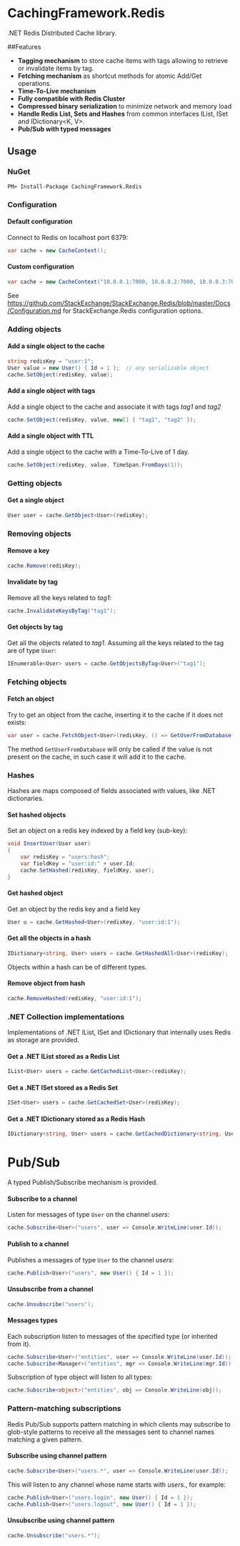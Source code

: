 # CachingFramework.Redis
.NET Redis Distributed Cache library.

##Features
 * **Tagging mechanism**
 to store cache items with tags allowing to retrieve or invalidate items by tag.
 * **Fetching mechanism**
 as shortcut methods for atomic Add/Get operations.
 * **Time-To-Live mechanism**
 * **Fully compatible with Redis Cluster**
 * **Compressed binary serialization** to minimize network and memory load
 * **Handle Redis List, Sets and Hashes** from common interfaces IList<T>, ISet<T> and IDictionary<K, V>.
 * **Pub/Sub with typed messages**
 
## Usage

### NuGet
```
PM> Install-Package CachingFramework.Redis
```

### Configuration
#### Default configuration
Connect to Redis on localhost port 6379:
```c#
var cache = new CacheContext();
```

#### Custom configuration
```c#
var cache = new CacheContext("10.0.0.1:7000, 10.0.0.2:7000, 10.0.0.3:7000, connectRetry=10, syncTimeout=5000, abortConnect=false, allowAdmin=true");
```
See https://github.com/StackExchange/StackExchange.Redis/blob/master/Docs/Configuration.md for StackExchange.Redis configuration options.

### Adding objects

#### Add a single object to the cache
```c#
string redisKey = "user:1";
User value = new User() { Id = 1 };  // any serializable object 
cache.SetObject(redisKey, value);
```

#### Add a single object with tags
Add a single object to the cache and associate it with tags *tag1* and *tag2*
```c#
cache.SetObject(redisKey, value, new[] { "tag1", "tag2" });
```

#### Add a single object with TTL
Add a single object to the cache with a Time-To-Live of 1 day.
```c#
cache.SetObject(redisKey, value, TimeSpan.FromDays(1));
```

### Getting objects

#### Get a single object
```c#
User user = cache.GetObject<User>(redisKey);
```

### Removing objects

#### Remove a key
```c#
cache.Remove(redisKey);
```

#### Invalidate by tag
Remove all the keys related to *tag1*:
```c#
cache.InvalidateKeysByTag("tag1");
```

#### Get objects by tag
Get all the objects related to *tag1*. Assuming all the keys related to the tag are of type `User`:
```c#
IEnumerable<User> users = cache.GetObjectsByTag<User>("tag1");
```

### Fetching objects

#### Fetch an object
Try to get an object from the cache, inserting it to the cache if it does not exists:
```c#
var user = cache.FetchObject<User>(redisKey, () => GetUserFromDatabase(id));
```
The method `GetUserFromDatabase` will only be called if the value is not present on the cache, in such case it will add it to the cache.

### Hashes
Hashes are maps composed of fields associated with values, like .NET dictionaries.

#### Set hashed objects
Set an object on a redis key indexed by a field key (sub-key):
```c#
void InsertUser(User user)
{
    var redisKey = "users:hash";
    var fieldKey = "user:id:" + user.Id;
    cache.SetHashed(redisKey, fieldKey, user);
}
```
#### Get hashed object
Get an object by the redis key and a field key
```c#
User u = cache.GetHashed<User>(redisKey, "user:id:1");
```
#### Get all the objects in a hash 
```c#
IDictionary<string, User> users = cache.GetHashedAll<User>(redisKey);
```
Objects within a hash can be of different types. 

#### Remove object from hash
```c#
cache.RemoveHashed(redisKey, "user:id:1");
```

### .NET Collection implementations
Implementations of .NET IList, ISet and IDictionary that internally uses Redis as storage are provided.

#### Get a .NET IList stored as a Redis List
```c#
IList<User> users = cache.GetCachedList<User>(redisKey);
```

#### Get a .NET ISet stored as a Redis Set
```c#
ISet<User> users = cache.GetCachedSet<User>(redisKey);
```

#### Get a .NET IDictionary stored as a Redis Hash
```c#
IDictionary<string, User> users = cache.GetCachedDictionary<string, User>(redisKey);
```

Pub/Sub
=====

A typed Publish/Subscribe mechanism is provided.

#### Subscribe to a channel
Listen for messages of type `User` on the channel *users*:
```c#
cache.Subscribe<User>("users", user => Console.WriteLine(user.Id));
```

#### Publish to a channel
Publishes a messages of type `User` to the channel *users*:
```c#
cache.Publish<User>("users", new User() { Id = 1 });
```

#### Unsubscribe from a channel
```c#
cache.Unsubscribe("users");
```

#### Messages types
Each subscription listen to messages of the specified type (or inherited from it).
```c#
cache.Subscribe<User>("entities", user => Console.WriteLine(user.Id));
cache.Subscribe<Manager>("entities", mgr => Console.WriteLine(mgr.Id));
```
Subscription of type object will listen to all types:
```c#
cache.Subscribe<object>("entities", obj => Console.WriteLine(obj));
```

### Pattern-matching subscriptions
Redis Pub/Sub supports pattern matching in which clients may subscribe to glob-style patterns to receive all the messages sent to channel names matching a given pattern.

#### Subscribe using channel pattern 
```c#
cache.Subscribe<User>("users.*", user => Console.WriteLine(user.Id));
```
This will listen to any channel whose name starts with *users.*, for example:
```c#
cache.Publish<User>("users.login", new User() { Id = 1 });
cache.Publish<User>("users.logout", new User() { Id = 1 });
```

#### Unsubscribe using channel pattern 
```c#
cache.Unsubscribe("users.*");
```









